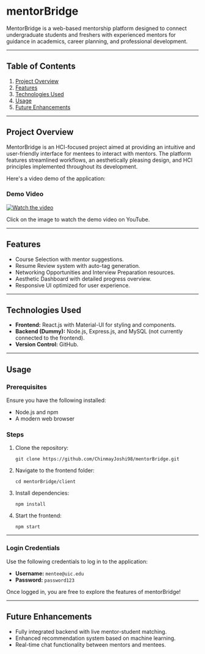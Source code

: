 # mentorBridge

MentorBridge is a web-based mentorship platform designed to connect undergraduate students and freshers with experienced mentors for guidance in academics, career planning, and professional development.

---

## Table of Contents

1. [Project Overview](#project-overview)
2. [Features](#features)
3. [Technologies Used](#technologies-used)
4. [Usage](#usage)
5. [Future Enhancements](#future-enhancements)



---

## Project Overview

MentorBridge is an HCI-focused project aimed at providing an intuitive and user-friendly interface for mentees to interact with mentors. The platform features streamlined workflows, an aesthetically pleasing design, and HCI principles implemented throughout its development.

Here's a video demo of the application:
### Demo Video

[![Watch the video](https://drive.google.com/file/d/1Hi3U4C-433MwtiFzTzLw5sJiZ98pxy6w/view?usp=drive_link)](https://youtu.be/Td8-Wsb8Mqg)

Click on the image to watch the demo video on YouTube.

---

## Features

- Course Selection with mentor suggestions.
- Resume Review system with auto-tag generation.
- Networking Opportunities and Interview Preparation resources.
- Aesthetic Dashboard with detailed progress overview.
- Responsive UI optimized for user experience.

---

## Technologies Used

- **Frontend:** React.js with Material-UI for styling and components.
- **Backend (Dummy):** Node.js, Express.js, and MySQL (not currently connected to the frontend).
- **Version Control:** GitHub.

---

## Usage

### Prerequisites

Ensure you have the following installed:
- Node.js and npm
- A modern web browser

### Steps

1. Clone the repository:
    ```
    git clone https://github.com/ChinmayJoshi98/mentorBridge.git
    ```
2. Navigate to the frontend folder:
    ```
    cd mentorBridge/client
    ```
3. Install dependencies:
    ```
    npm install
    ```
4. Start the frontend:
    ```
    npm start
    ```

---

### Login Credentials

Use the following credentials to log in to the application:

- **Username:** `mentee@uic.edu`
- **Password:** `password123`

Once logged in, you are free to explore the features of mentorBridge!

---

## Future Enhancements

- Fully integrated backend with live mentor-student matching.
- Enhanced recommendation system based on machine learning.
- Real-time chat functionality between mentors and mentees.
